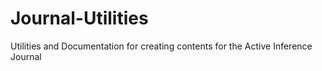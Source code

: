 # Journal-Utilities
Utilities and Documentation for creating contents for the Active Inference Journal
